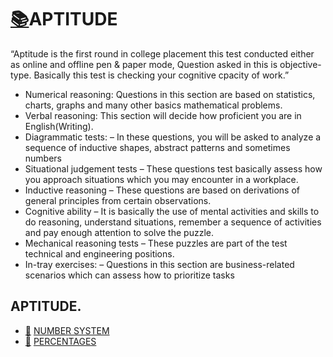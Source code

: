 # [:books:](https://drive.google.com/drive/folders/1Kqtnwaz-EgXbPoRLcRlp4bQAQpP_RyJg?usp=sharing)APTITUDE

“Aptitude is the first round in college placement this test conducted either as online and offline pen & paper mode, Question asked in this is objective-type. Basically this test is checking your cognitive cpacity of work.”

* Numerical reasoning: Questions in this section are based on statistics, charts, graphs and many other basics mathematical problems.
* Verbal reasoning: This section will decide how proficient you are in English(Writing).
* Diagrammatic tests: – In these questions, you will be asked to analyze a sequence of inductive shapes, abstract patterns and sometimes numbers
* Situational judgement tests – These questions test basically assess how you approach situations which you may encounter in a workplace.
* Inductive reasoning – These questions are based on derivations of general principles from certain observations.
* Cognitive ability – It is basically the use of mental activities and skills to do reasoning, understand situations, remember a sequence of activities and pay enough attention to solve the puzzle.
* Mechanical reasoning tests – These puzzles are part of the test technical and engineering positions.
* In-tray exercises: – Questions in this section are business-related scenarios which can assess how to prioritize tasks

## APTITUDE.


* [:blue_book:](https://drive.google.com/file/d/1wqMgL_6w8nWgFCHYXQ0NA8Kjz8LLcmKu/view?usp=sharing) [ NUMBER SYSTEM ](https://github.com/skjha1/Data-Structure-Algorithm/tree/master/Recursion/)
* [:blue_book:](https://drive.google.com/file/d/1wqMgL_6w8nWgFCHYXQ0NA8Kjz8LLcmKu/view?usp=sharing) [ PERCENTAGES ](https://github.com/skjha1/Data-Structure-Algorithm/tree/master/Recursion/)
